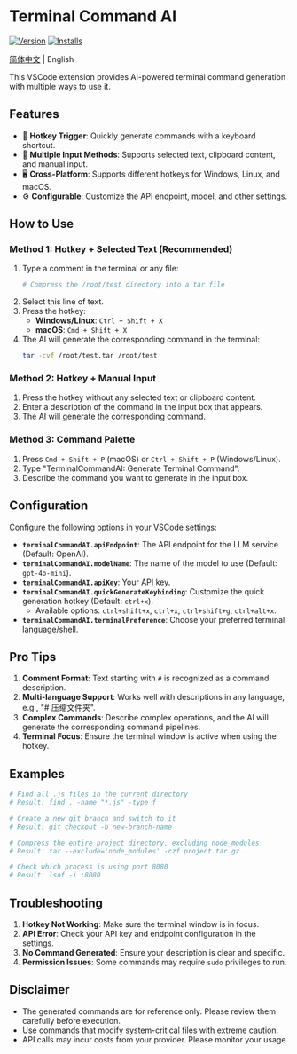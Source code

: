 # Terminal Command AI

[![Version](https://img.shields.io/visual-studio-marketplace/v/your-publisher.your-extension-name.svg)](https://marketplace.visualstudio.com/items?itemName=your-publisher.your-extension-name)
[![Installs](https://img.shields.io/visual-studio-marketplace/i/your-publisher.your-extension-name.svg)](https://marketplace.visualstudio.com/items?itemName=your-publisher.your-extension-name)

[简体中文](./README_zh-CN.md) | English

This VSCode extension provides AI-powered terminal command generation with multiple ways to use it.

## Features

- 🚀 **Hotkey Trigger**: Quickly generate commands with a keyboard shortcut.
- 📝 **Multiple Input Methods**: Supports selected text, clipboard content, and manual input.
- 🖥️ **Cross-Platform**: Supports different hotkeys for Windows, Linux, and macOS.
- ⚙️ **Configurable**: Customize the API endpoint, model, and other settings.

## How to Use

### Method 1: Hotkey + Selected Text (Recommended)

1.  Type a comment in the terminal or any file:
    ```bash
    # Compress the /root/test directory into a tar file
    ```
2.  Select this line of text.
3.  Press the hotkey:
    -   **Windows/Linux**: `Ctrl + Shift + X`
    -   **macOS**: `Cmd + Shift + X`
4.  The AI will generate the corresponding command in the terminal:
    ```bash
    tar -cvf /root/test.tar /root/test
    ```

### Method 2: Hotkey + Manual Input

1.  Press the hotkey without any selected text or clipboard content.
2.  Enter a description of the command in the input box that appears.
3.  The AI will generate the corresponding command.

### Method 3: Command Palette

1.  Press `Cmd + Shift + P` (macOS) or `Ctrl + Shift + P` (Windows/Linux).
2.  Type "TerminalCommandAI: Generate Terminal Command".
3.  Describe the command you want to generate in the input box.

## Configuration

Configure the following options in your VSCode settings:

-   **`terminalCommandAI.apiEndpoint`**: The API endpoint for the LLM service (Default: OpenAI).
-   **`terminalCommandAI.modelName`**: The name of the model to use (Default: `gpt-4o-mini`).
-   **`terminalCommandAI.apiKey`**: Your API key.
-   **`terminalCommandAI.quickGenerateKeybinding`**: Customize the quick generation hotkey (Default: `ctrl+x`).
    -   Available options: `ctrl+shift+x`, `ctrl+x`, `ctrl+shift+g`, `ctrl+alt+x`.
-   **`terminalCommandAI.terminalPreference`**: Choose your preferred terminal language/shell.

## Pro Tips

1.  **Comment Format**: Text starting with `#` is recognized as a command description.
2.  **Multi-language Support**: Works well with descriptions in any language, e.g., "# 压缩文件夹".
3.  **Complex Commands**: Describe complex operations, and the AI will generate the corresponding command pipelines.
4.  **Terminal Focus**: Ensure the terminal window is active when using the hotkey.

## Examples

```bash
# Find all .js files in the current directory
# Result: find . -name "*.js" -type f

# Create a new git branch and switch to it
# Result: git checkout -b new-branch-name

# Compress the entire project directory, excluding node_modules
# Result: tar --exclude='node_modules' -czf project.tar.gz .

# Check which process is using port 8080
# Result: lsof -i :8080
```

## Troubleshooting

1.  **Hotkey Not Working**: Make sure the terminal window is in focus.
2.  **API Error**: Check your API key and endpoint configuration in the settings.
3.  **No Command Generated**: Ensure your description is clear and specific.
4.  **Permission Issues**: Some commands may require `sudo` privileges to run.

## Disclaimer

-   The generated commands are for reference only. Please review them carefully before execution.
-   Use commands that modify system-critical files with extreme caution.
-   API calls may incur costs from your provider. Please monitor your usage.